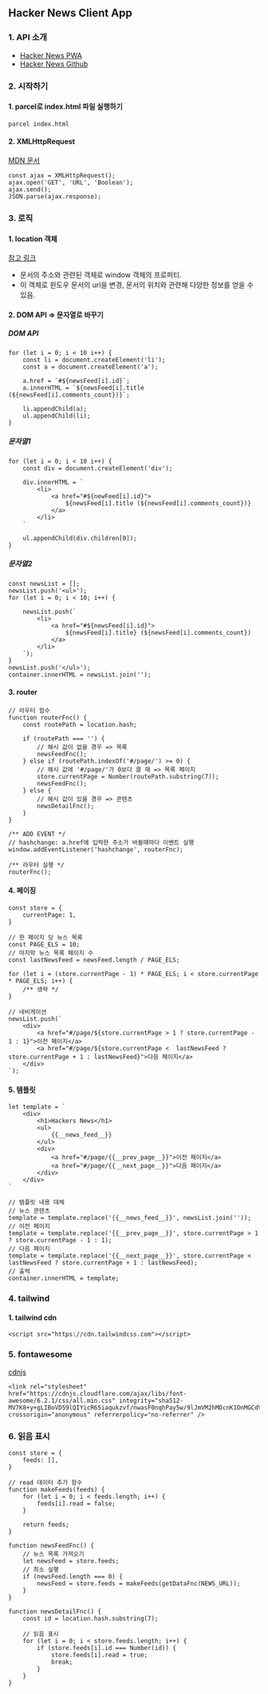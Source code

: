 ## Hacker News Client App

### 1. API 소개
- [Hacker News PWA](https://hnpwa.com/)
- [Hacker News Github](https://github.com/tastejs/hacker-news-pwas)

### 2. 시작하기
#### 1. parcel로 index.html 파일 실행하기
```
parcel index.html
```

#### 2. XMLHttpRequest
[MDN 문서](https://developer.mozilla.org/en-US/docs/Web/API/XMLHttpRequest)
```
const ajax = XMLHttpRequest();
ajax.open('GET', 'URL', 'Boolean');
ajax.send();
JSON.parse(ajax.response);
```

### 3. 로직
#### 1. location 객체
[참고 링크](https://ffoorreeuunn.tistory.com/167)
- 문서의 주소와 관련된 객체로 window 객체의 프로퍼티.
- 이 객체로 윈도우 문서의 url을 변경, 문서의 위치와 관련해 다양한 정보를 얻을 수 있음.

#### 2. DOM API => 문자열로 바꾸기 
##### DOM API
```
for (let i = 0; i < 10 i++) {
    const li = document.createElement('li');
    const a = document.createElement('a');

    a.href = `#${newsFeed[i].id}`;
    a.innerHTML = `${newsFeed[i].title (${newsFeed[i].comments_count})}`;

    li.appendChild(a);
    ul.appendChild(li);
} 
```

##### 문자열1
```
for (let i = 0; i < 10 i++) {
    const div = document.createElement('div');

    div.innerHTML = `
        <li>
            <a href="#${newFeed[i].id}">
                ${newsFeed[i].title (${newsFeed[i].comments_count})}             
            </a>
        </li>
    `

    ul.appendChild(div.children[0]);
}
```

##### 문자열2
```
const newsList = [];
newsList.push('<ul>');
for (let i = 0; i < 10; i++) {
    
    newsList.push(`
        <li>
            <a href="#${newsFeed[i].id}">
                ${newsFeed[i].title} (${newsFeed[i].comments_count})
            </a>
        </li>
    `);
}
newsList.push('</ul>');
container.innerHTML = newsList.join('');
```

#### 3. router
```
// 라우터 함수
function routerFnc() {
    const routePath = location.hash;

    if (routePath === '') {
        // 해시 값이 없을 경우 => 목록
        newsFeedFnc();
    } else if (routePath.indexOf('#/page/') >= 0) {
        // 해시 값에 '#/page/'가 0보다 클 때 => 목록 페이지
        store.currentPage = Number(routePath.substring(7));
        newsFeedFnc();
    } else {
        // 해시 값이 있을 경우 => 콘텐츠
        newsDetailFnc();
    }
}

/** ADD EVENT */
// hashchange: a.href에 입력한 주소가 바뀔때마다 이벤트 실행
window.addEventListener('hashchange', routerFnc);

/** 라우터 실행 */
routerFnc();
```

#### 4. 페이징
```
const store = {
    currentPage: 1,
}

// 한 페이지 당 뉴스 목록
const PAGE_ELS = 10;
// 마지막 뉴스 목록 페이지 수
const lastNewsFeed = newsFeed.length / PAGE_ELS;

for (let i = (store.currentPage - 1) * PAGE_ELS; i < store.currentPage * PAGE_ELS; i++) {
    /** 생략 */
}

// 네비게이션
newsList.push(`
    <div>
        <a href="#/page/${store.currentPage > 1 ? store.currentPage - 1 : 1}">이전 페이지</a>
        <a href="#/page/${store.currentPage <  lastNewsFeed ? store.currentPage + 1 : lastNewsFeed}">다음 페이지</a>
    </div>
`);
```

#### 5. 템플릿
```
let template = `
    <div>
        <h1>Hackers News</h1>
        <ul>
            {{__news_feed__}}
        </ul>
        <div>
            <a href="#/page/{{__prev_page__}}">이전 페이지</a>
            <a href="#/page/{{__next_page__}}">다음 페이지</a>
        </div>
    </div>
`

// 템플릿 내용 대체
// 뉴스 콘텐츠
template = template.replace('{{__news_feed__}}', newsList.join(''));
// 이전 페이지
template = template.replace('{{__prev_page__}}', store.currentPage > 1 ? store.currentPage - 1 : 1);
// 다음 페이지
template = template.replace('{{__next_page__}}', store.currentPage < lastNewsFeed ? store.currentPage + 1 : lastNewsFeed);
// 출력
container.innerHTML = template;
```

### 4. tailwind
#### 1. tailwind cdn
```
<script src="https://cdn.tailwindcss.com"></script>
```

### 5. fontawesome
[cdnjs](https://cdnjs.com/)
```
<link rel="stylesheet" href="https://cdnjs.cloudflare.com/ajax/libs/font-awesome/6.2.1/css/all.min.css" integrity="sha512-MV7K8+y+gLIBoVD59lQIYicR65iaqukzvf/nwasF0nqhPay5w/9lJmVM2hMDcnK1OnMGCdVK+iQrJ7lzPJQd1w==" crossorigin="anonymous" referrerpolicy="no-referrer" />
```

### 6. 읽음 표시
```
const store = {
    feeds: [],
}

// read 데이터 추가 함수
function makeFeeds(feeds) {
    for (let i = 0; i < feeds.length; i++) {
        feeds[i].read = false;
    }

    return feeds;
}

function newsFeedFnc() {
    // 뉴스 목록 가져오기
    let newsFeed = store.feeds;
    // 최소 실행
    if (newsFeed.length === 0) {
        newsFeed = store.feeds = makeFeeds(getDataFnc(NEWS_URL));
    }
}

function newsDetailFnc() {
    const id = location.hash.substring(7);
    
    // 읽음 표시 
    for (let i = 0; i < store.feeds.length; i++) {
        if (store.feeds[i].id === Number(id)) {
            store.feeds[i].read = true;
            break;
        }
    }
}
```